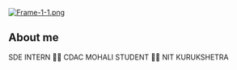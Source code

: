[![Frame-1-1.png](https://i.postimg.cc/mDJ4tbc0/Frame-1-1.png)](https://postimg.cc/PpW97nQ4)

## About me

 SDE INTERN :man_technologist:  CDAC MOHALI
 STUDENT :man_student:  NIT KURUKSHETRA
